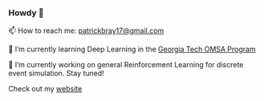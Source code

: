 ### Howdy 👋
📫 How to reach me: patrickbray17@gmail.com

🌱 I’m currently learning Deep Learning in the [Georgia Tech OMSA Program](https://pe.gatech.edu/degrees/analytics)

🔭 I’m currently working on general Reinforcement Learning for discrete event simulation. Stay tuned!

Check out my [website](https://patrickbraypersonal.github.io/)
<!--
**PatrickBrayPersonal/PatrickBrayPersonal** is a ✨ _special_ ✨ repository because its `README.md` (this file) appears on your GitHub profile.

Here are some ideas to get you started:

- 🔭 I’m currently working on ...
- 🌱 I’m currently learning ...
- 👯 I’m looking to collaborate on ...
- 🤔 I’m looking for help with ...
- 💬 Ask me about ...
- 📫 How to reach me: ...
- 😄 Pronouns: ...
- ⚡ Fun fact: ...
-->
